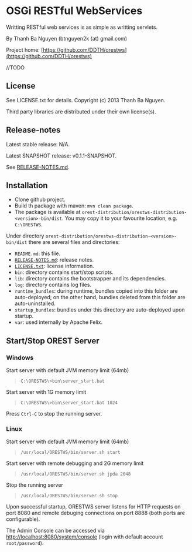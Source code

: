 OSGi RESTful WebServices
========================

Writting RESTful web services is as simple as writting servlets.

By Thanh Ba Nguyen (btnguyen2k (at) gmail.com)

Project home:
[https://github.com/DDTH/orestws](https://github.com/DDTH/orestws)

//TODO


## License ##

See LICENSE.txt for details. Copyright (c) 2013 Thanh Ba Nguyen.

Third party libraries are distributed under their own license(s).


## Release-notes ##

Latest stable release: N/A.

Latest SNAPSHOT release: v0.1.1-SNAPSHOT.

See [RELEASE-NOTES.md](RELEASE-NOTES.md).


## Installation ##

- Clone github project.
- Build th package with maven: `mvn clean package`.
- The package is available at `orest-distribution/orestws-distribution-<version>-bin/dist`. You may copy it to your favourite location, e.g. `C:\ORESTWS`.

Under directory `orest-distribution/orestws-distribution-<version>-bin/dist` there are several files and directories:

- `README.md`: this file.
- [`RELEASE-NOTES.md`](RELEASE-NOTES.md): release notes.
- [`LICENSE.txt`](LICENSE.txt): license information.
- `bin`: directory contains start/stop scripts.
- `lib`: directory contains the bootstrapper and its dependencies.
- `log`: directory contains log files.
- `runtime_bundles`: during runtime, bundles copied into this folder are auto-deployed; on the other hand, bundles deleted from this folder are auto-uninstalled.
- `startup_bundles`: bundles under this directory are auto-deployed upon startup.
- `var`: used internally by Apache Felix.


## Start/Stop OREST Server ##

### Windows ###

Start server with default JVM memory limit (64mb)
> `C:\ORESTWS\>bin\server_start.bat`

Start server with 1G memory limit
> `C:\ORESTWS\>bin\server_start.bat 1024`

Press `Ctrl-C` to stop the running server.


### Linux ###

Start server with default JVM memory limit (64mb)
> `/usr/local/ORESTWS/bin/server.sh start`

Start server with remote debugging and 2G memory limit
> `/usr/local/ORESTWS/bin/server.sh jpda 2048`

Stop the running server
> `/usr/local/ORESTWS/bin/server.sh stop`

Upon successful startup, ORESTWS server listens for HTTP requests on port 8080 and remote debuging connections on port 8888 (both ports are configurable).

The Admin Console can be accessed via [http://localhost:8080/system/console](http://localhost:8080/system/console) (login with default account `root/password`).
